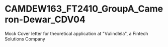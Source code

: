 # CAMDEW163_FT2410_GroupA_Cameron-Dewar_CDV04
Mock Cover letter for theoretical application at "Vulindlela", a Fintech Solutions Company
